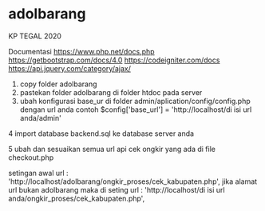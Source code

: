 # adolbarang
KP TEGAL 2020 


Documentasi 
https://www.php.net/docs.php
https://getbootstrap.com/docs/4.0
https://codeigniter.com/docs
https://api.jquery.com/category/ajax/

1. copy folder adolbarang
2. pastekan folder adolbarang di folder htdoc pada server
3. ubah konfigurasi base_ur di folder admin/aplication/config/config.php
dengan url anda 
contoh
$config['base_url'] = 'http://localhost/di isi url anda/admin'

4 import database backend.sql ke database server anda

5 ubah dan sesuaikan semua url api cek ongkir yang ada di file checkout.php

setingan awal url : 'http://localhost/adolbarang/ongkir_proses/cek_kabupaten.php',
jika alamat url bukan adolbarang maka di seting url : 'http://localhost/di isi url anda/ongkir_proses/cek_kabupaten.php',
